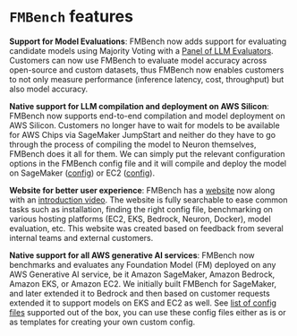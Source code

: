 # `FMBench` features

**Support for Model Evaluations**: FMBench now adds support for evaluating candidate models using Majority Voting with a [Panel of LLM Evaluators](https://arxiv.org/abs/2404.18796). Customers can now use FMBench to evaluate model accuracy across open-source and custom datasets, thus FMBench now enables customers to not only measure performance (inference latency, cost, throughput) but also model accuracy.


**Native support for LLM compilation and deployment on AWS Silicon**: FMBench now supports end-to-end compilation and model deployment on AWS Silicon. Customers no longer have to wait for models to be available for AWS Chips via SageMaker JumpStart and neither do they have to go through the process of compiling the model to Neuron themselves, FMBench does it all for them. We can simply put the relevant configuration options in the FMBench config file and it will compile and deploy the model on SageMaker ([config](https://aws-samples.github.io/foundation-model-benchmarking-tool/configs/llama3.1/8b/config-ec2-llama3-1-8b-inf2.yml)) or EC2 ([config](https://aws-samples.github.io/foundation-model-benchmarking-tool/configs/llama3.1/8b/config-ec2-llama3-1-8b-inf2-48xl-deploy-ec2.yml)).


**Website for better user experience**: FMBench has a [website](https://aws-samples.github.io/foundation-model-benchmarking-tool/) now along with an [introduction video](https://youtu.be/yvRCyS0J90c). The website is fully searchable to ease common tasks such as installation, finding the right config file, benchmarking on various hosting platforms (EC2, EKS, Bedrock, Neuron, Docker), model evaluation, etc. This website was created based on feedback from several internal teams and external customers.


**Native support for all AWS generative AI services**: FMBench now benchmarks and evaluates any Foundation Model (FM) deployed on any AWS Generative AI service, be it Amazon SageMaker, Amazon Bedrock, Amazon EKS, or Amazon EC2. We initially built FMBench for SageMaker, and later extended it to Bedrock and then based on customer requests extended it to support models on EKS and EC2 as well. See [list of config files](https://aws-samples.github.io/foundation-model-benchmarking-tool/manifest.html) supported out of the box, you can use these config files either as is or as templates for creating your own custom config.
